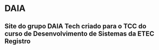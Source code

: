 # DAIA
## Site do grupo DAIA Tech criado para o TCC do curso de Desenvolvimento de Sistemas da ETEC Registro
